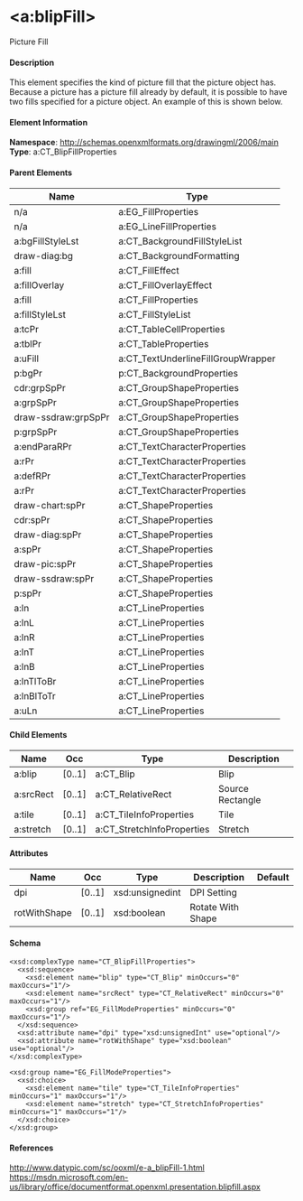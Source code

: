 # &lt;a:blipFill&gt;

Picture Fill

#### Description

This element specifies the kind of picture fill that the picture object has. Because a picture has a picture fill already by default, it is possible to have two fills specified for a picture object. An example of this is shown below.

#### Element Information

**Namespace**: http://schemas.openxmlformats.org/drawingml/2006/main
**Type**: a:CT_BlipFillProperties

#### Parent Elements

Name                | Type
------------------- | ---------------------------------
n/a                 | a:EG_FillProperties
n/a                 | a:EG_LineFillProperties
a:bgFillStyleLst    | a:CT_BackgroundFillStyleList
draw-diag:bg        | a:CT_BackgroundFormatting
a:fill              | a:CT_FillEffect
a:fillOverlay       | a:CT_FillOverlayEffect
a:fill              | a:CT_FillProperties
a:fillStyleLst      | a:CT_FillStyleList
a:tcPr              | a:CT_TableCellProperties
a:tblPr             | a:CT_TableProperties
a:uFill             | a:CT_TextUnderlineFillGroupWrapper
p:bgPr              | p:CT_BackgroundProperties
cdr:grpSpPr         | a:CT_GroupShapeProperties
a:grpSpPr           | a:CT_GroupShapeProperties
draw-ssdraw:grpSpPr | a:CT_GroupShapeProperties
p:grpSpPr           | a:CT_GroupShapeProperties
a:endParaRPr        | a:CT_TextCharacterProperties
a:rPr               | a:CT_TextCharacterProperties
a:defRPr            | a:CT_TextCharacterProperties
a:rPr               | a:CT_TextCharacterProperties
draw-chart:spPr     | a:CT_ShapeProperties
cdr:spPr            | a:CT_ShapeProperties
draw-diag:spPr      | a:CT_ShapeProperties
a:spPr              | a:CT_ShapeProperties
draw-pic:spPr       | a:CT_ShapeProperties
draw-ssdraw:spPr    | a:CT_ShapeProperties
p:spPr              | a:CT_ShapeProperties
a:ln                | a:CT_LineProperties
a:lnL               | a:CT_LineProperties
a:lnR               | a:CT_LineProperties
a:lnT               | a:CT_LineProperties
a:lnB               | a:CT_LineProperties
a:lnTlToBr          | a:CT_LineProperties
a:lnBlToTr          | a:CT_LineProperties
a:uLn               | a:CT_LineProperties

#### Child Elements

Name        | Occ    | Type                       | Description
----------- | ------ | -------------------------- | ------------------------------------
a:blip      | [0..1] | a:CT_Blip                  | Blip
a:srcRect   | [0..1] | a:CT_RelativeRect          | Source Rectangle
a:tile      | [0..1] | a:CT_TileInfoProperties    | Tile
a:stretch   | [0..1] | a:CT_StretchInfoProperties | Stretch

#### Attributes

Name         | Occ    | Type              | Description       | Default
------------ | ------ | ----------------- | ----------------- | -------
dpi          | [0..1] | xsd:unsignedint   | DPI Setting       | 
rotWithShape | [0..1] | xsd:boolean       | Rotate With Shape | 

#### Schema

```
<xsd:complexType name="CT_BlipFillProperties">
  <xsd:sequence>
    <xsd:element name="blip" type="CT_Blip" minOccurs="0" maxOccurs="1"/>
    <xsd:element name="srcRect" type="CT_RelativeRect" minOccurs="0" maxOccurs="1"/>
    <xsd:group ref="EG_FillModeProperties" minOccurs="0" maxOccurs="1"/>
  </xsd:sequence>
  <xsd:attribute name="dpi" type="xsd:unsignedInt" use="optional"/>
  <xsd:attribute name="rotWithShape" type="xsd:boolean" use="optional"/>
</xsd:complexType>

<xsd:group name="EG_FillModeProperties">
  <xsd:choice>
    <xsd:element name="tile" type="CT_TileInfoProperties" minOccurs="1" maxOccurs="1"/>
    <xsd:element name="stretch" type="CT_StretchInfoProperties" minOccurs="1" maxOccurs="1"/>
  </xsd:choice>
</xsd:group>
```

#### References

http://www.datypic.com/sc/ooxml/e-a_blipFill-1.html
https://msdn.microsoft.com/en-us/library/office/documentformat.openxml.presentation.blipfill.aspx
